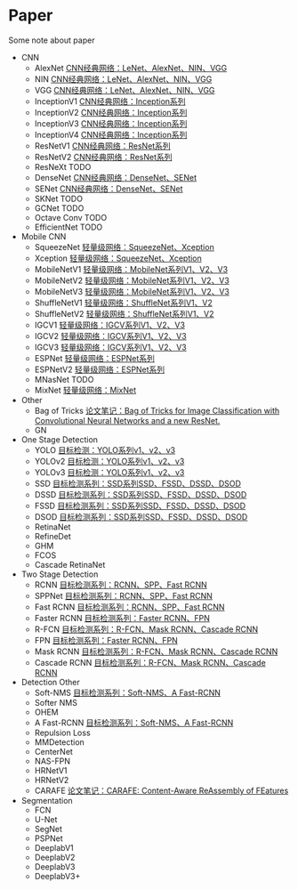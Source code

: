 # Paper
Some note about paper 

* CNN
  * AlexNet  [CNN经典网络：LeNet、AlexNet、NIN、VGG](https://blog.csdn.net/qq_39382877/article/details/97512087)
  * NIN  [CNN经典网络：LeNet、AlexNet、NIN、VGG](https://blog.csdn.net/qq_39382877/article/details/97512087)
  * VGG  [CNN经典网络：LeNet、AlexNet、NIN、VGG](https://blog.csdn.net/qq_39382877/article/details/97512087)
  * InceptionV1  [CNN经典网络：Inception系列](https://blog.csdn.net/qq_39382877/article/details/97521632)
  * InceptionV2  [CNN经典网络：Inception系列](https://blog.csdn.net/qq_39382877/article/details/97521632)
  * InceptionV3  [CNN经典网络：Inception系列](https://blog.csdn.net/qq_39382877/article/details/97521632)
  * InceptionV4  [CNN经典网络：Inception系列](https://blog.csdn.net/qq_39382877/article/details/97521632)
  * ResNetV1  [CNN经典网络：ResNet系列](https://blog.csdn.net/qq_39382877/article/details/97530654)
  * ResNetV2  [CNN经典网络：ResNet系列](https://blog.csdn.net/qq_39382877/article/details/97530654)
  * ResNeXt  TODO
  * DenseNet  [CNN经典网络：DenseNet、SENet](https://blog.csdn.net/qq_39382877/article/details/97534279)
  * SENet  [CNN经典网络：DenseNet、SENet](https://blog.csdn.net/qq_39382877/article/details/97534279)
  * SKNet  TODO
  * GCNet  TODO
  * Octave Conv  TODO
  * EfficientNet  TODO
* Mobile CNN
  * SqueezeNet  [轻量级网络：SqueezeNet、Xception](https://blog.csdn.net/qq_39382877/article/details/97034588)
  * Xception  [轻量级网络：SqueezeNet、Xception](https://blog.csdn.net/qq_39382877/article/details/97034588)
  * MobileNetV1  [轻量级网络：MobileNet系列V1、V2、V3](https://blog.csdn.net/qq_39382877/article/details/97028560)
  * MobileNetV2  [轻量级网络：MobileNet系列V1、V2、V3](https://blog.csdn.net/qq_39382877/article/details/97028560)
  * MobileNetV3  [轻量级网络：MobileNet系列V1、V2、V3](https://blog.csdn.net/qq_39382877/article/details/97028560)
  * ShuffleNetV1  [轻量级网络：ShuffleNet系列V1、V2](https://blog.csdn.net/qq_39382877/article/details/97294342)
  * ShuffleNetV2  [轻量级网络：ShuffleNet系列V1、V2](https://blog.csdn.net/qq_39382877/article/details/97294342)
  * IGCV1  [轻量级网络：IGCV系列V1、V2、V3](https://blog.csdn.net/qq_39382877/article/details/97415288)
  * IGCV2  [轻量级网络：IGCV系列V1、V2、V3](https://blog.csdn.net/qq_39382877/article/details/97415288)
  * IGCV3  [轻量级网络：IGCV系列V1、V2、V3](https://blog.csdn.net/qq_39382877/article/details/97415288)
  * ESPNet  [轻量级网络：ESPNet系列](https://blog.csdn.net/qq_39382877/article/details/97423070)
  * ESPNetV2  [轻量级网络：ESPNet系列](https://blog.csdn.net/qq_39382877/article/details/97423070)
  * MNasNet  TODO
  * MixNet  [轻量级网络：MixNet](https://blog.csdn.net/qq_39382877/article/details/98073054)
* Other
  * Bag of Tricks [论文笔记：Bag of Tricks for Image Classification with Convolutional Neural Networks and a new ResNet.](https://blog.csdn.net/qq_39382877/article/details/96465763)
  * GN
* One Stage Detection
  * YOLO  [目标检测：YOLO系列v1、v2、v3](https://blog.csdn.net/qq_39382877/article/details/97967631)
  * YOLOv2 [目标检测：YOLO系列v1、v2、v3](https://blog.csdn.net/qq_39382877/article/details/97967631)
  * YOLOv3 [目标检测：YOLO系列v1、v2、v3](https://blog.csdn.net/qq_39382877/article/details/97967631)
  * SSD [目标检测系列：SSD系列SSD、FSSD、DSSD、DSOD](https://blog.csdn.net/qq_39382877/article/details/97968671)
  * DSSD [目标检测系列：SSD系列SSD、FSSD、DSSD、DSOD](https://blog.csdn.net/qq_39382877/article/details/97968671)
  * FSSD [目标检测系列：SSD系列SSD、FSSD、DSSD、DSOD](https://blog.csdn.net/qq_39382877/article/details/97968671)
  * DSOD [目标检测系列：SSD系列SSD、FSSD、DSSD、DSOD](https://blog.csdn.net/qq_39382877/article/details/97968671)
  * RetinaNet
  * RefineDet
  * GHM
  * FCOS
  * Cascade RetinaNet
* Two Stage Detection
  * RCNN [目标检测系列：RCNN、SPP、Fast RCNN](https://blog.csdn.net/qq_39382877/article/details/97960859)
  * SPPNet [目标检测系列：RCNN、SPP、Fast RCNN](https://blog.csdn.net/qq_39382877/article/details/97960859)
  * Fast RCNN [目标检测系列：RCNN、SPP、Fast RCNN](https://blog.csdn.net/qq_39382877/article/details/97960859)
  * Faster RCNN [目标检测系列：Faster RCNN、FPN](https://blog.csdn.net/qq_39382877/article/details/97964528)
  * R-FCN [目标检测系列：R-FCN、Mask RCNN、Cascade RCNN](https://blog.csdn.net/qq_39382877/article/details/97966011)
  * FPN [目标检测系列：Faster RCNN、FPN](https://blog.csdn.net/qq_39382877/article/details/97964528)
  * Mask RCNN [目标检测系列：R-FCN、Mask RCNN、Cascade RCNN](https://blog.csdn.net/qq_39382877/article/details/97966011)
  * Cascade RCNN [目标检测系列：R-FCN、Mask RCNN、Cascade RCNN](https://blog.csdn.net/qq_39382877/article/details/97966011)
* Detection Other
  * Soft-NMS [目标检测系列：Soft-NMS、A Fast-RCNN](https://blog.csdn.net/qq_39382877/article/details/97970995)
  * Softer NMS
  * OHEM
  * A Fast-RCNN [目标检测系列：Soft-NMS、A Fast-RCNN](https://blog.csdn.net/qq_39382877/article/details/97970995)
  * Repulsion Loss
  * MMDetection
  * CenterNet
  * NAS-FPN
  * HRNetV1
  * HRNetV2
  * CARAFE [论文笔记：CARAFE: Content-Aware ReAssembly of FEatures](https://blog.csdn.net/qq_39382877/article/details/98472596)
* Segmentation
  * FCN
  * U-Net
  * SegNet
  * PSPNet
  * DeeplabV1
  * DeeplabV2
  * DeeplabV3
  * DeeplabV3+
